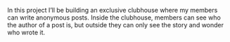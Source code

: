 In this project I’ll be building an exclusive clubhouse where my members can write anonymous posts. Inside the clubhouse, members can see who the author of a post is, but outside they can only see the story and wonder who wrote it.
